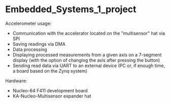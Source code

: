 # Embedded_Systems_1_project

Accelerometer usage:
- Communication with the accelerator located on the "multisensor" hat via SPI
- Saving readings via DMA
- Data processing
- Displaying processed measurements from a given axis on a 7-segment display (with the option of changing the axis after pressing the button)
- Sending read data via UART to an external device (PC or, if enough time, a board based on the Zynq system)

Hardware:
- Nucleo-64 F411 development board
- KA-Nucleo-Multisensor expander hat
